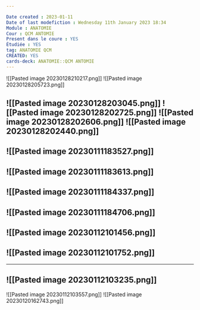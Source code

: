 ```yaml
---

Date created : 2023-01-11
Date of last modefiction : Wednesday 11th January 2023 18:34
Module : ANATOMIE
Cour : QCM ANTOMIE
Present dans le coure : YES
Étudiée : YES
tag: ANATOMIE QCM
CREATED: YES
cards-deck: ANATOMIE::QCM ANTOMIE
---
```


![[Pasted image 20230128210217.png]]
![[Pasted image 20230128205723.png]]

![[Pasted image 20230128203045.png]]
![[Pasted image 20230128202725.png]]
![[Pasted image 20230128202606.png]]
![[Pasted image 20230128202440.png]]
----
![[Pasted image 20230111183527.png]]
----
![[Pasted image 20230111183613.png]]
----
![[Pasted image 20230111184337.png]]
----
![[Pasted image 20230111184706.png]]
-----
![[Pasted image 20230112101456.png]]
----
![[Pasted image 20230112101752.png]]
----

----
![[Pasted image 20230112103235.png]]
----
![[Pasted image 20230112103557.png]]
![[Pasted image 20230120162743.png]]